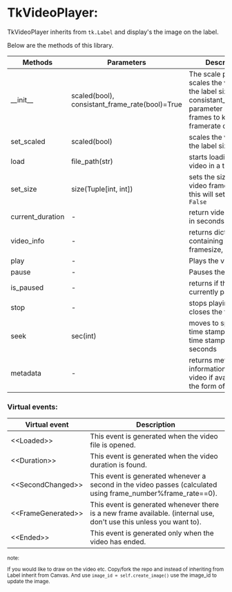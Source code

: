 # TkVideoPlayer:

TkVideoPlayer inherits from `tk.Label` and display's the image on the label.

Below are the methods of this library.

| Methods          | Parameters                           | Description                                                                                                                                                                                   |
|------------------|--------------------------------------|-----------------------------------------------------------------------------------------------------------------------------------------------------------------------------------------------|
| \_\_init\_\_     | scaled(bool), consistant_frame_rate(bool)=True   | The scale parameter scales the video to the label size.  The consistant_frame_rate parameter skips frames to keep the framerate consistant       |
| set_scaled       | scaled(bool)                         | scales the video to the label size.                                                                                                                                                           |
| load             | file_path(str)                       | starts loading the video in a thread.                                                                                                                                                         |
| set_size         | size(Tuple[int, int])                | sets the size of the video frame. setting this will set scaled to `False`                                                                                                                     |
| current_duration  | -                                    | return video duration in seconds.                                                                                                                                                             |
| video_info       | -                                    | returns dictionary containing framerate, framesize, duration.|
| play             | -                                    | Plays the video.                                                                                                                                                                              |
| pause            | -                                    | Pauses the video                                                                                                                                                                              |
| is_paused        | -                                    | returns if the video is currently paused.                                                                                                                                               
| stop             | -                                    | stops playing the file, closes the file.  |
| seek             | sec(int)                             | moves to specific time stamp. provide time stamp in seconds                                           
| metadata         | -                                    | returns meta information of the video if available in the form of dictionary                                           

### Virtual events:

| Virtual event          | Description                                                                                                         |
|------------------------|---------------------------------------------------------------------------------------------------------------------|
| \<\<Loaded\>\>       | This event is generated when the video file is opened.                                                           |
| \<\<Duration\>\>       | This event is generated when the video duration is found.                                                           |
| \<\<SecondChanged\>\>  | This event is generated whenever a second in the video passes (calculated using frame_number%frame_rate==0).        |
| \<\<FrameGenerated\>\> | This event is generated whenever there is a new frame available. (internal use, don't use this unless you want to). |
| \<\<Ended\>\>          | This event is generated only when the video has ended.                                                              |

<sub> 

note:

If you would like to draw on the video etc. Copy/fork the repo and instead of inheriting from Label inherit from Canvas.
And use `image_id = self.create_image()` use the image_id to update the image.

</sub>

